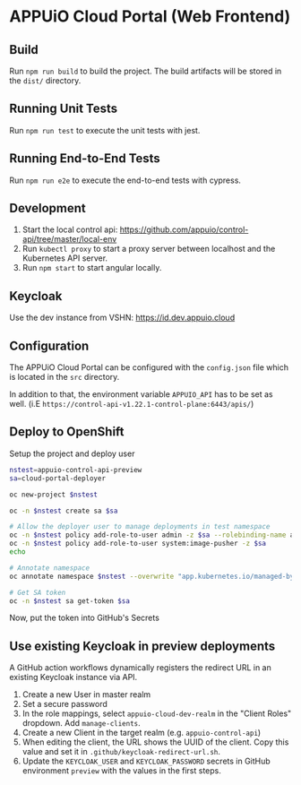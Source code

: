 # APPUiO Cloud Portal  (Web Frontend)

## Build

Run `npm run build` to build the project. The build artifacts will be stored in the `dist/` directory.

## Running Unit Tests

Run `npm run test` to execute the unit tests with jest.

## Running End-to-End Tests

Run `npm run e2e` to execute the end-to-end tests with cypress.

## Development

1. Start the local control api: https://github.com/appuio/control-api/tree/master/local-env
2. Run `kubectl proxy` to start a proxy server between localhost and the Kubernetes API server.
3. Run `npm start` to start angular locally.

## Keycloak

Use the dev instance from VSHN: https://id.dev.appuio.cloud

## Configuration

The APPUiO Cloud Portal can be configured with the `config.json` file which is located in the `src` directory.

In addition to that, the environment variable `APPUIO_API` has to be set as well. (i.E `https://control-api-v1.22.1-control-plane:6443/apis/`)

## Deploy to OpenShift

Setup the project and deploy user

```bash
nstest=appuio-control-api-preview
sa=cloud-portal-deployer

oc new-project $nstest

oc -n $nstest create sa $sa

# Allow the deployer user to manage deployments in test namespace
oc -n $nstest policy add-role-to-user admin -z $sa --rolebinding-name admin
oc -n $nstest policy add-role-to-user system:image-pusher -z $sa
echo

# Annotate namespace
oc annotate namespace $nstest --overwrite "app.kubernetes.io/managed-by=GitHub Actions" "app.kubernetes.io/source=https://github.com/appuio/cloud-portal"

# Get SA token
oc -n $nstest sa get-token $sa
```

Now, put the token into GitHub's Secrets

## Use existing Keycloak in preview deployments

A GitHub action workflows dynamically registers the redirect URL in an existing Keycloak instance via API.

1. Create a new User in master realm
1. Set a secure password
1. In the role mappings, select `appuio-cloud-dev-realm` in the "Client Roles" dropdown.
   Add `manage-clients`.
1. Create a new Client in the target realm (e.g. `appuio-control-api`)
1. When editing the client, the URL shows the UUID of the client.
   Copy this value and set it in `.github/keycloak-redirect-url.sh`.
1. Update the `KEYCLOAK_USER` and `KEYCLOAK_PASSWORD` secrets in GitHub environment `preview` with the values in the first steps.

